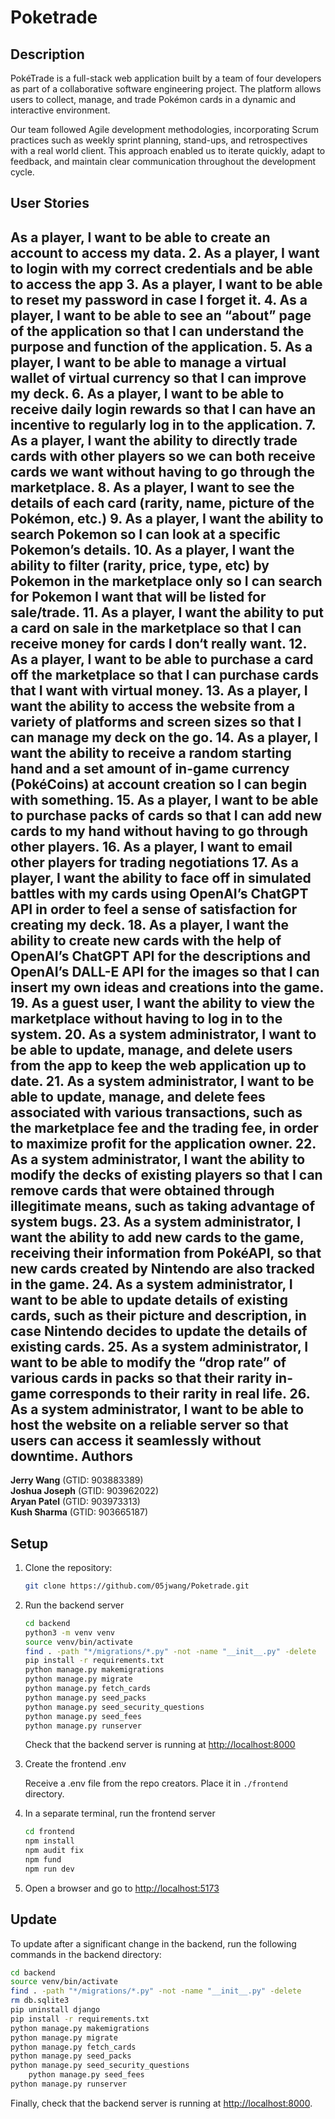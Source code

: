 Poketrade
=========

Description
-----------
PokéTrade is a full-stack web application built by a team of four developers as part of a collaborative software engineering project. The platform allows users to collect, manage, and trade Pokémon cards in a dynamic and interactive environment.

Our team followed Agile development methodologies, incorporating Scrum practices such as weekly sprint planning, stand-ups, and retrospectives with a real world client. This approach enabled us to iterate quickly, adapt to feedback, and maintain clear communication throughout the development cycle.

User Stories
-----------
As a player, I want to be able to create an account to access my data.
2. As a player, I want to login with my correct credentials and be able to access the app
3. As a player, I want to be able to reset my password in case I forget it.
4. As a player, I want to be able to see an “about” page of the application so that I can
understand the purpose and function of the application.
5. As a player, I want to be able to manage a virtual wallet of virtual currency so that I can
improve my deck.
6. As a player, I want to be able to receive daily login rewards so that I can have an
incentive to regularly log in to the application.
7. As a player, I want the ability to directly trade cards with other players so we can both
receive cards we want without having to go through the marketplace.
8. As a player, I want to see the details of each card (rarity, name, picture of the Pokémon,
etc.)
9. As a player, I want the ability to search Pokemon so I can look at a specific Pokemon’s
details.
10. As a player, I want the ability to filter (rarity, price, type, etc) by Pokemon in the
marketplace only so I can search for Pokemon I want that will be listed for sale/trade.
11. As a player, I want the ability to put a card on sale in the marketplace so that I can
receive money for cards I don‘t really want.
12. As a player, I want to be able to purchase a card off the marketplace so that I can
purchase cards that I want with virtual money.
13. As a player, I want the ability to access the website from a variety of platforms and
screen sizes so that I can manage my deck on the go.
14. As a player, I want the ability to receive a random starting hand and a set amount of
in-game currency (PokéCoins) at account creation so I can begin with something.
15. As a player, I want to be able to purchase packs of cards so that I can add new cards to
my hand without having to go through other players.
16. As a player, I want to email other players for trading negotiations
17. As a player, I want the ability to face off in simulated battles with my cards using
OpenAI’s ChatGPT API in order to feel a sense of satisfaction for creating my deck.
18. As a player, I want the ability to create new cards with the help of OpenAI’s ChatGPT
API for the descriptions and OpenAI’s DALL-E API for the images so that I can insert my
own ideas and creations into the game.
19. As a guest user, I want the ability to view the marketplace without having to log in to the
system.
20. As a system administrator, I want to be able to update, manage, and delete users from
the app to keep the web application up to date.
21. As a system administrator, I want to be able to update, manage, and delete fees
associated with various transactions, such as the marketplace fee and the trading fee, in
order to maximize profit for the application owner.
22. As a system administrator, I want the ability to modify the decks of existing players so
that I can remove cards that were obtained through illegitimate means, such as taking
advantage of system bugs.
23. As a system administrator, I want the ability to add new cards to the game, receiving
their information from PokéAPI, so that new cards created by Nintendo are also tracked
in the game.
24. As a system administrator, I want to be able to update details of existing cards, such as
their picture and description, in case Nintendo decides to update the details of existing
cards.
25. As a system administrator, I want to be able to modify the “drop rate” of various cards in
packs so that their rarity in-game corresponds to their rarity in real life.
26. As a system administrator, I want to be able to host the website on a reliable server so
that users can access it seamlessly without downtime.
Authors
-------

**Jerry Wang** (GTID: 903883389)\
**Joshua Joseph** (GTID: 903962022)\
**Aryan Patel** (GTID: 903973313)\
**Kush Sharma** (GTID: 903665187)

Setup
-----

1. Clone the repository:

    ```bash
    git clone https://github.com/05jwang/Poketrade.git
    ```

2. Run the backend server

    ```bash
    cd backend
    python3 -m venv venv
    source venv/bin/activate
    find . -path "*/migrations/*.py" -not -name "__init__.py" -delete
    pip install -r requirements.txt
    python manage.py makemigrations
    python manage.py migrate
    python manage.py fetch_cards
    python manage.py seed_packs
    python manage.py seed_security_questions
    python manage.py seed_fees
    python manage.py runserver
    ```

    Check that the backend server is running at <http://localhost:8000>

3. Create the frontend .env

    Receive a .env file from the repo creators. Place it in `./frontend` directory. 

4. In a separate terminal, run the frontend server

    ```bash
    cd frontend
    npm install
    npm audit fix
    npm fund
    npm run dev
    ```

5. Open a browser and go to <http://localhost:5173>

Update
------

To update after a significant change in the backend, run the following commands in the backend directory:

```bash
cd backend
source venv/bin/activate
find . -path "*/migrations/*.py" -not -name "__init__.py" -delete
rm db.sqlite3
pip uninstall django
pip install -r requirements.txt
python manage.py makemigrations
python manage.py migrate
python manage.py fetch_cards
python manage.py seed_packs
python manage.py seed_security_questions
    python manage.py seed_fees
python manage.py runserver
```

Finally, check that the backend server is running at <http://localhost:8000>. 
